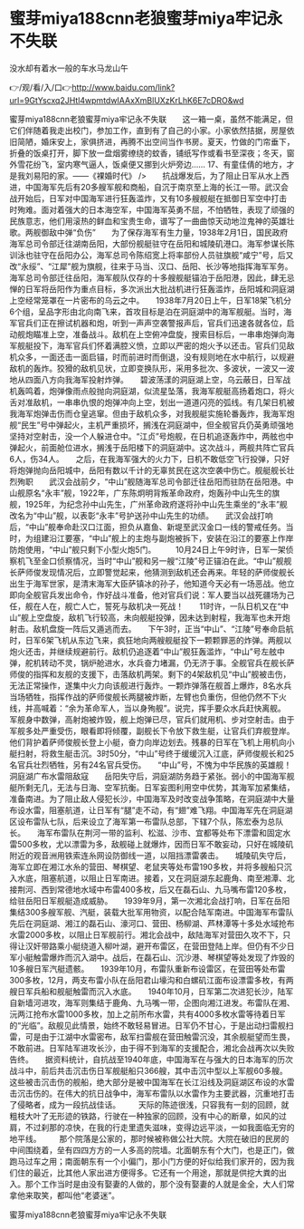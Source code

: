 # 蜜芽miya188cnn老狼蜜芽miya牢记永不失联
没水却有着水一般的车水马龙山午

👉/观/看/入/口👉http://www.baidu.com/link?url=9GtYscxq2JHtl4wpmtdwIAAxXmBlUXzKrLhK6E7cDRO&wd

蜜芽miya188cnn老狼蜜芽miya牢记永不失联　　这一箱一桌，虽然不能满足，但它们伴随着我走出校门，参加工作，直到有了自己的小家。小家依然拮据，房屋依旧简陋，婚床安上，家俱挤进，再腾不出空间当作书房。夏天，竹做的门帘垂下，折叠的饭桌打开，脚下放一盘烟雾缭绕的蚊香，铺纸写作或看书至深夜；冬天，窗外雪花纷飞，室内寒气逼人，饭桌便又挪到火炉旁边……
	17、有童佳倩的地方，才是我刘易阳的家。——《裸婚时代》
/>　　抗战爆发后，为了阻止日军从水上西进，中国海军先后有20多艘军舰和商船，自沉于南京至上海的长江一带。武汉会战开始后，日军对中国海军进行狂轰滥炸，又有10多艘舰艇在抵御日军空中打击时殉难。面对着强大的日本海空军，中国海军英勇不屈，不怕牺牲，表现了顽强的民族意志，他们用滚热的鲜血和宝贵生命，谱写了一曲曲惊天动地泣鬼神的英雄壮歌。两舰御敌中弹“负伤”　　为了保存海军有生力量，1938年2月1日，国民政府海军总司令部迁往湖南岳阳，大部份舰艇驻守在岳阳和城陵矶港口。海军参谋长陈训泳也驻守在岳阳办公，海军总司令陈绍宽上将率部份人员驻旗舰“咸宁”号，后又改“永绥”、“江犀”舰为旗舰，往来于马当、汉口、岳阳、长沙等地指挥海军军务。　　海军总司令部迁往岳阳，海军舰队仅存的十多艘舰艇锚泊于岳阳港，因此，肆无忌惮的日军将岳阳作为重点目标，多次派出大批战机进行狂轰滥炸，岳阳城和洞庭湖上空经常笼罩在一片密布的乌云之中。　　1938年7月20日上午，日军18架飞机分6个组，呈品字形由北向南飞来，首攻目标是泊在洞庭湖中的海军舰艇。当时，海军官兵们正在擦试机器和炮，听到一声声空袭警报声后，官兵们迅速各就各位，启动舰炮瞄准上空，准备战斗。敌机在上空俯冲盘旋，搜索目标后，一串串炮弹向海军舰艇投下，海军官兵们怀着满腔义愤，立即以严密的炮火予以还击。官兵们见敌机众多，一面还击一面启锚，时而前进时而倒退，没有规则地在水中航行，以规避敌机的轰炸。狡猾的敌机见状，立即变换队形，采用多批次、多波状，一波又一波地从四面八方向我海军投射炸弹。　　碧波荡漾的洞庭湖上空，乌云蔽日，日军战机轰鸣着，炮弹像雨点般抛向洞庭湖，似流星坠落，我海军舰艇高扬着炮口，将火舌对准敌机，一串串仇恨的炮弹冲向上空，划出一道道闪亮的弧线。有几架日机被我海军炮弹击伤而仓皇逃窜。但由于敌机众多，对我舰艇实施轮番轰炸，我海军炮舰“民生”号中弹起火，主机严重损坏，搁浅在洞庭湖中，但全舰官兵仍英勇顽强地坚持对空射击，没一个人躲进仓中。“江贞”号炮舰，在日机追逐轰炸中，两舷也中弹起火，前面舱位进水，搁浅于岳阳楼下的洞庭湖中。这次战斗，两舰共阵亡官兵6人，伤34人。　　之后，在我海军强大的火力下，日机不敢低空飞行投弹，只好将炮弹抛向岳阳城中，岳阳有数以千计的无辜贫民在这次空袭中伤亡。舰艇舰长壮烈殉职　　武汉会战前夕，“中山”舰随海军总司令部迁往岳阳而驻防在岳阳港。中山舰原名“永丰”舰，1922年，广东陈炯明背叛革命政府，炮轰孙中山先生的旗舰，1925年，为纪念孙中山先生，广州革命政府遂将孙中山先生乘坐的“永丰”舰改名为“中山”舰，以表彰“永丰”号护送孙中山先生的功绩。　　武汉会战打响后，“中山”舰奉命赴汉口江面，担负从嘉鱼、新堤至武汉金口一线的警戒任务。当时，为组建沿江要塞，“中山”舰上的主炮与副炮被拆下，安装在沿江的要塞上作岸防炮使用，“中山”舰只剩下小型火炮5门。　　　10月24日上午9时许，日军一架侦察机飞至金口侦察情况，当时“中山”舰和另一艘“江陵”号正锚泊在此。“中山”舰舰长萨师俊发现情况后，立即警觉起来，他猜测到敌机还会再来。年轻的萨师俊舰长出生于海军世家，是清末海军大臣萨镇冰的孙子，他知道今天必有一场恶战。他立即向全舰官兵发出命令，作好战斗准备，他对官兵们说：军人要当以战死疆场为己任，舰在人在，舰亡人亡，誓死与敌机决一死战！　　11时许，一队日机又在“中山”舰上空盘旋，敌机飞行较高，未向舰艇投弹，因未达到射程，我海军也未开炮射击。敌机盘旋一阵后又遁逃而去。　　下午3时，正当“中山”、“江陵”号奉命启航时，日军6架飞机从东边飞来，疯狂地向两艘舰艇投下一颗颗罪恶的炸弹。两舰以炮火还击，并继续规避前行。敌机仍追逐着“中山”舰狂轰滥炸，“中山”号左舷中弹，舵机转动不灵，锅炉舱进水，水兵奋力堵漏，仍无济于事。全舰官兵在舰长萨师俊的指挥和友舰的支援下，击落敌机两架。剩下的4架敌机见“中山”舰被击伤，无法正常操作，遂集中火力向该舰进行轰炸。一颗炸弹落在舰首上爆炸，8名水兵当场牺牲，指挥作战的萨师俊舰长两腿被炸断，左臂也负重伤，但他仍然不下火线，并高喊着：“余为革命军人，当以身殉舰”。说完，挥手要众水兵赶快离舰。　　军舰身中数弹，高射炮被炸毁，舰上炮弹已尽，官兵们就用机、步对空射击。由于军舰多处严重受伤，眼看即将倾覆，副舰长下令放下救生艇，让官兵们弃舰登岸。他们背护着萨师俊舰长登上小艇，奋力向岸边划去。残暴的日军在飞机上用机向小艇扫射，将救生艇击沉。3时50分，“中山”号终于缓缓沉入江底，萨师俊舰长和25名官兵壮烈牺牲，另有24名官兵受伤。　　“中山”号，不愧为中华民族的英雄舰！洞庭湖广布水雷阻敌寇　　岳阳失守后，洞庭湖防务趋于紧张。弱小的中国海军舰艇所剩无几，无法与日海、空军抗衡。日军妄图利用空中优势，其海军加紧集结，准备南进。为了阻止敌人侵犯长沙，中国海军及时改变战争策略，在洞庭湖中大量布设水雷，阻塞航道，让日军有“腿”走不动，有“翅”难飞翔。中国海军先在洞庭湖区设布雷队七队，后来设立了海军第一布雷队总部，下辖7个队，陈宏泰为总队长。　　海军布雷队在荆河一带的监利、松滋、沙市、宜都等处布下漂雷和固定水雷500多枚，尤以漂雷为多，敌舰碰上就爆炸，因而日军不敢妄动，只好在城陵矶附近的观音洲用铁索连糸网设防御线一道，以阻挡漂雷袭击。　　城陵矶失守后，海军立即在湘江水糸的营田、琴棋望、老鼠夹等处布雷190多枚，并将多艘船只沉入水底，阻塞航道，以阻止日军南进。接着，又在洞庭湖东起鹿角、南至湘潭、北接荆河、西到常德地水域中布雷400多枚，后又在磊石山、九马嘴布雷120多枚，给驻岳阳日军舰艇造成威胁。　　1939年9月，第一次湘北会战打响，日军在岳阳集结300多艘军舰、汽艇，装载大批军用物资，以配合陆军南进。中国海军布雷队先后在洞庭湖、湘江的磊石山、濠河口、营田、杨柳湖、芦林潭等十多处水域抢布水雷2000多枚，以阻止日军舰前行。湘北会战中，敌陆海军对营田久攻不下，只得让汉奸带路乘小艇绕道入柳叶湖，避开布雷区，在营田登陆上岸。但仍有不少日军小艇触雷爆炸而沉入湖中。战后，在磊石山、沉沙港、琴棋望等处发现了炸毁的10多艘日军汽艇遗骸。　　1939年10月，布雷队重新布设雷区，在营田等处布雷300多枚，12月，两支布雷小队在岳阳君山壕沟和白螺矶江面布设漂雷多枚，有两艘日军兵船和舰艇触雷而沉入水底。　　1940年10月，日军第二次进犯长沙，陆军自新墙河进攻，海军则集结于鹿角、九马嘴一带，企图向湘江进发。布雷队在湘、沅两江抢布水雷1000多枚，加上之前所布水雷，共有4000多枚水雷等待着日军的“光临”。敌舰见此情景，始终不敢轻易冒进。日军仍不甘心，于是出动扫雷舰扫雷，可是由于江湖中水雷密布，敌军扫雷舰在营田触雷沉没，其余舰艇望而生畏，不敢前进。日军陆军进攻长沙，由于得不到海军的支援配合，湘北会战再次以失败告终。　　据资料统计，自抗战至1940年底，中国海军在与强大的日本海军的历次战斗中，前后共击沉击伤日军舰艇船只366艘，其中击沉中型以上军舰60多艘。这些被击沉击伤的舰船，绝大部分是被中国海军在长江沿线及洞庭湖区布设的水雷击沉击伤的。在伟大的抗日战争中，海军布雷队以水雷作为主要武器，沉重地打击了侵略者，成为一段抗战佳话。
　　天际的陈迹很浅，只容我有一刻的回顾，就粗枝大叶了无形迹的铁路，行驶在一种独家的回顾，没有中心的断章，如风的过肩，不过刹那的凉快，在我的行走里遗失滋味，变得边远平淡，一如我面临无穷的地平线。
　　那个院落是公家的，那时候被称做公社大院。大院在破旧的民房的中间围绕着，垒有四四方方的一人多高的院墙。北面朝东有个大门，也是正门，做跑马过车之用；南面朝东有一个小偏门，那小门方便的好似给我们家开的，因为我们住的最近，比其他人家出进方便得多。它还有一个用途，那就是供挖大粪的出入。那个工作当时是由没有娶妻的人做的，那个没有娶妻的人就是金全，大人们常拿他来取笑，都叫他“老婆迷”。

蜜芽miya188cnn老狼蜜芽miya牢记永不失联

